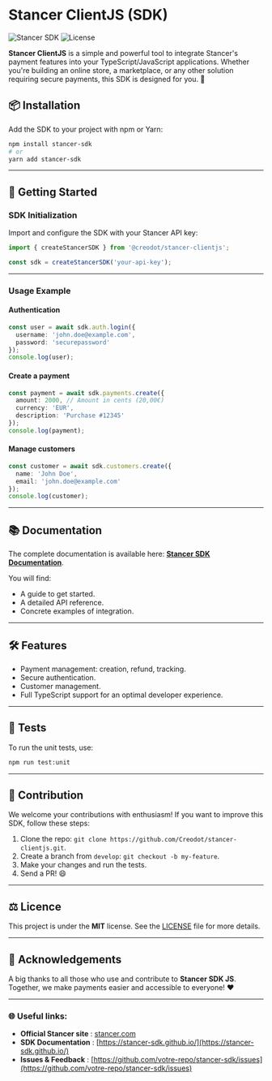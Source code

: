 # Stancer ClientJS (SDK)

![Stancer SDK](https://img.shields.io/badge/TypeScript-100%25-blue.svg) ![License](https://img.shields.io/badge/license-MIT-green.svg)

**Stancer ClientJS** is a simple and powerful tool to integrate Stancer's payment features into your TypeScript/JavaScript applications. Whether you're building an online store, a marketplace, or any other solution requiring secure payments, this SDK is designed for you. 🚀

## 📦 Installation

Add the SDK to your project with npm or Yarn:

```bash
npm install stancer-sdk
# or
yarn add stancer-sdk
```

---

## 🚀 Getting Started

### SDK Initialization

Import and configure the SDK with your Stancer API key:

```typescript
import { createStancerSDK } from '@creodot/stancer-clientjs';

const sdk = createStancerSDK('your-api-key');
```

---

### Usage Example

#### Authentication

```typescript
const user = await sdk.auth.login({
  username: 'john.doe@example.com',
  password: 'securepassword'
});
console.log(user);
```

#### Create a payment

```typescript
const payment = await sdk.payments.create({
  amount: 2000, // Amount in cents (20,00€)
  currency: 'EUR',
  description: 'Purchase #12345'
});
console.log(payment);
```

#### Manage customers

```typescript
const customer = await sdk.customers.create({
  name: 'John Doe',
  email: 'john.doe@example.com'
});
console.log(customer);
```

---

## 📚 Documentation

The complete documentation is available here: **[Stancer SDK Documentation](https://stancer-sdk.github.io/)**.

You will find:
- A guide to get started.
- A detailed API reference.
- Concrete examples of integration.

---

## 🛠️ Features

- Payment management: creation, refund, tracking.
- Secure authentication.
- Customer management.
- Full TypeScript support for an optimal developer experience.

---

## 🧪 Tests

To run the unit tests, use:

```bash
npm run test:unit
```

---

## 🤝 Contribution

We welcome your contributions with enthusiasm! If you want to improve this SDK, follow these steps:
1. Clone the repo: `git clone https://github.com/Creodot/stancer-clientjs.git`.
2. Create a branch from `develop`: `git checkout -b my-feature`.
3. Make your changes and run the tests.
4. Send a PR! 😄

---

## ⚖️ Licence

This project is under the **MIT** license. See the [LICENSE](LICENSE) file for more details.

---

## 🌟 Acknowledgements

A big thanks to all those who use and contribute to **Stancer SDK JS**. Together, we make payments easier and accessible to everyone! ❤️

---

### 🌐 Useful links:
- **Official Stancer site** : [stancer.com](https://www.stancer.com)
- **SDK Documentation** : [https://stancer-sdk.github.io/](https://stancer-sdk.github.io/)
- **Issues & Feedback** : [https://github.com/votre-repo/stancer-sdk/issues](https://github.com/votre-repo/stancer-sdk/issues)
